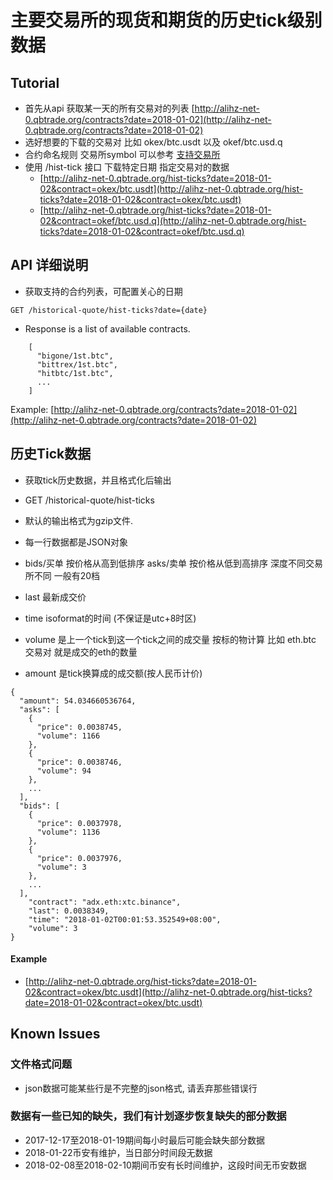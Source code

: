 
# 主要交易所的现货和期货的历史tick级别数据

## Tutorial
* 首先从api 获取某一天的所有交易对的列表 [http://alihz-net-0.qbtrade.org/contracts?date=2018-01-02](http://alihz-net-0.qbtrade.org/contracts?date=2018-01-02)
* 选好想要的下载的交易对 比如 okex/btc.usdt 以及 okef/btc.usd.q
* 合约命名规则 交易所symbol 可以参考 [支持交易所](exchange-overview)
* 使用 /hist-tick 接口 下载特定日期 指定交易对的数据
  * [http://alihz-net-0.qbtrade.org/hist-ticks?date=2018-01-02&contract=okex/btc.usdt](http://alihz-net-0.qbtrade.org/hist-ticks?date=2018-01-02&contract=okex/btc.usdt)
  * [http://alihz-net-0.qbtrade.org/hist-ticks?date=2018-01-02&contract=okef/btc.usd.q](http://alihz-net-0.qbtrade.org/hist-ticks?date=2018-01-02&contract=okef/btc.usd.q)


## API 详细说明
* 获取支持的合约列表，可配置关心的日期

```
GET /historical-quote/hist-ticks?date={date}
```
* Response is a list of available contracts.

```
    [
      "bigone/1st.btc",
      "bittrex/1st.btc",
      "hitbtc/1st.btc",
      ...
    ]
```
Example: [http://alihz-net-0.qbtrade.org/contracts?date=2018-01-02](http://alihz-net-0.qbtrade.org/contracts?date=2018-01-02)


## 历史Tick数据

* 获取tick历史数据，并且格式化后输出
* GET /historical-quote/hist-ticks
* 默认的输出格式为gzip文件.
* 每一行数据都是JSON对象

* bids/买单 按价格从高到低排序 asks/卖单 按价格从低到高排序 深度不同交易所不同 一般有20档
* last 最新成交价
* time isoformat的时间 (不保证是utc+8时区)
* volume 是上一个tick到这一个tick之间的成交量 按标的物计算 比如 eth.btc 交易对 就是成交的eth的数量
* amount 是tick换算成的成交额(按人民币计价)

```
{
  "amount": 54.034660536764,
  "asks": [
    {
      "price": 0.0038745,
      "volume": 1166
    },
    {
      "price": 0.0038746,
      "volume": 94
    },
    ...
  ],
  "bids": [
    {
      "price": 0.0037978,
      "volume": 1136
    },
    {
      "price": 0.0037976,
      "volume": 3
    },
    ...
  ],
    "contract": "adx.eth:xtc.binance",
    "last": 0.0038349,
    "time": "2018-01-02T00:01:53.352549+08:00",
    "volume": 3
}
```

####  Example

*  [http://alihz-net-0.qbtrade.org/hist-ticks?date=2018-01-02&contract=okex/btc.usdt](http://alihz-net-0.qbtrade.org/hist-ticks?date=2018-01-02&contract=okex/btc.usdt)

## Known Issues

### 文件格式问题

* json数据可能某些行是不完整的json格式, 请丢弃那些错误行

### 数据有一些已知的缺失，我们有计划逐步恢复缺失的部分数据

* 2017-12-17至2018-01-19期间每小时最后可能会缺失部分数据
* 2018-01-22币安有维护，当日部分时间段无数据
* 2018-02-08至2018-02-10期间币安有长时间维护，这段时间无币安数据
